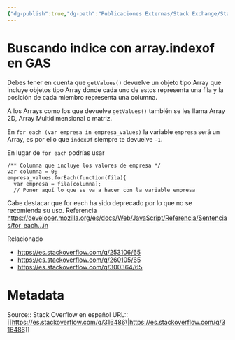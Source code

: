 ```yaml
---
{"dg-publish":true,"dg-path":"Publicaciones Externas/Stack Exchange/Stack Overflow en español/es.stackoverflow.com-316486.md","permalink":"/publicaciones-externas/stack-exchange/stack-overflow-en-espanol/es-stackoverflow-com-316486/","title":"Buscando indice con array.indexof en GAS","hide":true,"noteIcon":"default","created":"2024-04-03T12:49:10.593-06:00","updated":"2024-04-05T16:43:56.463-06:00"}
---
```


# Buscando indice con array.indexof en GAS

Debes tener en cuenta que `getValues()` devuelve un objeto tipo Array que incluye objetos tipo Array donde cada uno de estos representa una fila y la posición de cada miembro representa una columna.

A los Arrays como los que devuelve `getValues()` también se les llama Array 2D, Array Multidimensional o matriz.

En `for each (var empresa in empresa_values)` la variable `empresa` será un Array, es por ello que `indexOf` siempre te devuelve `-1`.

En lugar de `for each` podrías usar 

    /** Columna que incluye los valores de empresa */
    var columna = 0;
    empresa_values.forEach(function(fila){ 
      var empresa = fila[columna];
      // Poner aquí lo que se va a hacer con la variable empresa

Cabe destacar que for each ha sido deprecado por lo que no se recomienda su uso. Referencia  https://developer.mozilla.org/es/docs/Web/JavaScript/Referencia/Sentencias/for_each...in

Relacionado

- https://es.stackoverflow.com/q/253106/65
- https://es.stackoverflow.com/q/260105/65
- https://es.stackoverflow.com/q/300364/65


# Metadata
Source:: Stack Overflow en español
URL:: [[https://es.stackoverflow.com/q/316486\|https://es.stackoverflow.com/q/316486]]


